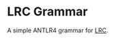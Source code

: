 # LRC Grammar

A simple ANTLR4 grammar for [LRC](https://en.wikipedia.org/wiki/LRC_(file_format)).  
